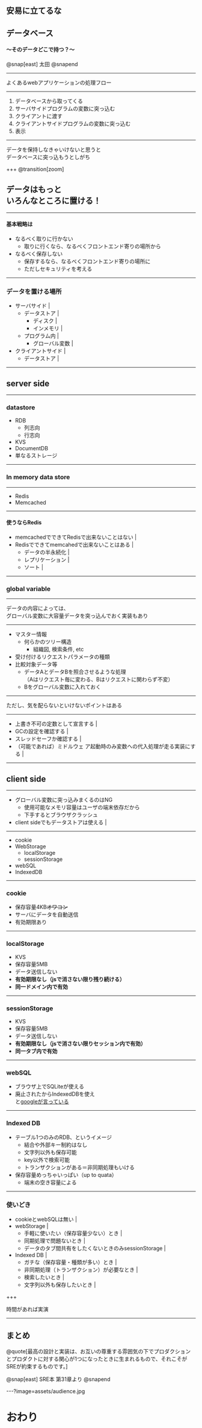 ## 安易に立てるな

## データベース

#### ～そのデータどこで持つ？～

@snap[east]
太田
@snapend

---

よくあるwebアプリケーションの処理フロー

---

1. データベースから取ってくる
1. サーバサイドプログラムの変数に突っ込む
1. クライアントに渡す
1. クライアントサイドプログラムの変数に突っ込む
1. 表示

---

データを保持しなきゃいけないと思うと<br/>データベースに突っ込もうとしがち

+++
@transition[zoom]

## データはもっと<br/>いろんなところに置ける！

---

#### 基本戦略は

- なるべく取りに行かない
  - 取りに行くなら、なるべくフロントエンド寄りの場所から
- なるべく保存しない
  - 保存するなら、なるべくフロントエンド寄りの場所に
  - ただしセキュリティを考える

---

### データを置ける場所

- サーバサイド |
  - データストア |
    - ディスク |
    - インメモリ |
  - プログラム内 |
    - グローバル変数 |
- クライアントサイド |
  - データストア |

---

## server side

---

### datastore

- RDB
  - 列志向
  - 行志向
- KVS
- DocumentDB
- 単なるストレージ

---

### In memory data store

---

- Redis
- Memcached

---

#### 使うならRedis

- memcachedでできてRedisで出来ないことはない |
- Redisでできてmemcahedで出来ないことはある |
  - データの半永続化 |
  - レプリケーション |
  - ソート |

---

### global variable

---

データの内容によっては、<br/>グローバル変数に大容量データを突っ込んでおく実装もあり

---

- マスター情報
  - 何らかのツリー構造
    - 組織図, 検索条件, etc
- 受け付けるリクエストパラメータの種類
- 比較対象データ等
  - データAとデータBを照合させるような処理<br/>（Aはリクエスト毎に変わる、Bはリクエストに関わらず不変）
  - Bをグローバル変数に入れておく

---

ただし、気を配らないといけないポイントはある

---

- 上書き不可の定数として宣言する |
- GCの設定を確認する |
- スレッドセーフか確認する |
- （可能であれば）ミドルウェ ア起動時のみ変数への代入処理が走る実装にする |

---

## client side

---

- グローバル変数に突っ込みまくるのはNG
  - 使用可能なメモリ容量はユーザの端末依存だから
  - 下手するとブラウザクラッシュ
- client sideでもデータストアは使える |

---

- cookie
- WebStorage
  - localStorage
  - sessionStorage
- webSQL
- IndexedDB

---

### cookie

- 保存容量4KB~~オワコン~~
- サーバにデータを自動送信
- 有効期限あり

---

### localStorage

- KVS
- 保存容量5MB
- データ送信しない
- **有効期限なし（jsで消さない限り残り続ける）**
- **同一ドメイン内で有効**

---

### sessionStorage

- KVS
- 保存容量5MB
- データ送信しない
- **有効期限なし（jsで消さない限りセッション内で有効）**
- **同一タブ内で有効**

---

### webSQL

- ブラウザ上でSQLiteが使える
- 廃止されたからIndexedDBを使え<br/>と[googleが言っている](https://developers.google.com/web/tools/lighthouse/audits/web-sql?hl=ja)

---

### Indexed DB

- テーブル1つのみのRDB、というイメージ
  - 結合や外部キー制約はなし
  - 文字列以外も保存可能
  - key以外で検索可能
  - トランザクションがある＝非同期処理もいける
- 保存容量めっちゃいっぱい（up to quata）
  - 端末の空き容量による

---

### 使いどき

- cookieとwebSQLは無い |
- webStorage |
  - 手軽に使いたい（保存容量少ない）とき |
  - 同期処理で問題ないとき |
  - データのタブ間共有をしたくないときのみsessionStorage |
- Indexed DB |
  - ガチな（保存容量・種類が多い）とき |
  - 非同期処理（トランザクション）が必要なとき |
  - 検索したいとき |
  - 文字列以外も保存したいとき |

+++

時間があれば実演

---

## まとめ

@quote[最高の設計と実装は、お互いの尊重する雰囲気の下でプロダクションとプロダクトに対する関心が1つになったときに生まれるもので、それこそがSREが約束するものです。]

@snap[east]
SRE本 第31章より
@snapend

---?image=assets/audience.jpg

# おわり
